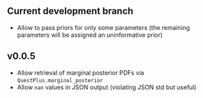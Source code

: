 Current development branch
--------------------------
* Allow to pass priors for only some parameters
  (the remaining parameters will be assigned an uninformative prior)

v0.0.5
------
* Allow retrieval of marginal posterior PDFs via `QuestPlus.marginal_posterior`
* Allow `nan` values in JSON output (violating JSON std but useful)
